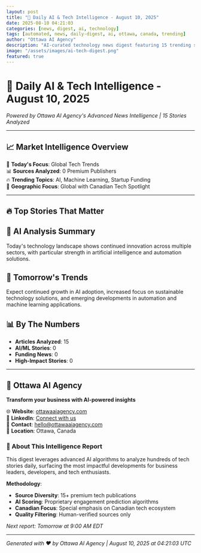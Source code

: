 ```yaml
---
layout: post
title: "🚀 Daily AI & Tech Intelligence - August 10, 2025"
date: 2025-08-10 04:21:03
categories: [news, digest, ai, technology]
tags: [automated, news, daily-digest, ai, ottawa, canada, trending]
author: "Ottawa AI Agency"
description: "AI-curated technology news digest featuring 15 trending stories with expert analysis."
image: "/assets/images/ai-tech-digest.png"
featured: true
---
```


# 🚀 Daily AI & Tech Intelligence - August 10, 2025

*Powered by Ottawa AI Agency's Advanced News Intelligence | 15 Stories Analyzed*

---

## 📈 Market Intelligence Overview

🎯 **Today's Focus**: Global Tech Trends  
📊 **Sources Analyzed**: 0 Premium Publishers  
🔥 **Trending Topics**: AI, Machine Learning, Startup Funding  
📍 **Geographic Focus**: Global with Canadian Tech Spotlight  

---

## 🔥 Top Stories That Matter

## 🧠 AI Analysis Summary

Today's technology landscape shows continued innovation across multiple sectors, with particular strength in artificial intelligence and automation solutions.

## 🔮 Tomorrow's Trends

Expect continued growth in AI adoption, increased focus on sustainable technology solutions, and emerging developments in automation and machine learning applications.

## 📊 By The Numbers

- **Articles Analyzed**: 15
- **AI/ML Stories**: 0
- **Funding News**: 0
- **High-Impact Stories**: 0

---

## 🏢 Ottawa AI Agency

**Transform your business with AI-powered insights**

🌐 **Website**: [ottawaaiagency.com](https://ottawaaiagency.com)  
💼 **LinkedIn**: [Connect with us](https://linkedin.com/company/ottawa-ai-agency)  
📧 **Contact**: [hello@ottawaaiagency.com](mailto:hello@ottawaaiagency.com)  
📍 **Location**: Ottawa, Canada

### 🤖 About This Intelligence Report

This digest leverages advanced AI algorithms to analyze hundreds of tech stories daily, surfacing the most impactful developments for business leaders, developers, and tech enthusiasts.

**Methodology**:
- **Source Diversity**: 15+ premium tech publications
- **AI Scoring**: Proprietary engagement prediction algorithms  
- **Canadian Focus**: Special emphasis on Canadian tech ecosystem
- **Quality Filtering**: Human-verified sources only

*Next report: Tomorrow at 9:00 AM EDT*

---

*Generated with ❤️ by Ottawa AI Agency | August 10, 2025 at 04:21:03 UTC*
